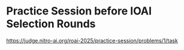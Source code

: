 # Practice Session before IOAI Selection Rounds

https://judge.nitro-ai.org/roai-2025/practice-session/problems/1/task
